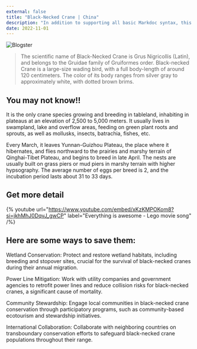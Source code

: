 ```yaml
---
external: false
title: "Black-Necked Crane | China"
description: "In addition to supporting all basic Markdoc syntax, this template also supports extended markdown syntax to render custom components."
date: 2022-11-01
---
```


![Blogster](/images/china3.png)


>The scientific name of Black-Necked Crane is Grus Nigricollis (Latin), and belongs to the Gruidae family of Gruiformes order. Black-necked Crane is a large-size wading bird, with a full body-length of around 120 centimeters. The color of its body ranges from silver gray to approximately white, with dotted brown brims.

## You may not know!!

It is the only crane species growing and breeding in tableland, inhabiting in plateaus at an elevation of 2,500 to 5,000 meters. It usually lives in swampland, lake and overflow areas, feeding on green plant roots and sprouts, as well as mollusks, insects, batrachia, fishes, etc.

Every March, it leaves Yunnan-Guizhou Plateau, the place where it hibernates, and flies northward to the prairies and marshy terrain of Qinghai-Tibet Plateau, and begins to breed in late April. The nests are usually built on grass piers or mud piers in marshy terrain with higher hypsography. The average number of eggs per breed is 2, and the incubation period lasts about 31 to 33 days.



## Get more detail

{% youtube url="https://www.youtube.com/embed/xKzKMPOKom8?si=jkhMhJ0DqvJ_gwCP" label="Everything is awesome - Lego movie song" /%}


## Here are some ways to save them:
Wetland Conservation: Protect and restore wetland habitats, including breeding and stopover sites, crucial for the survival of black-necked cranes during their annual migration.

Power Line Mitigation: Work with utility companies and government agencies to retrofit power lines and reduce collision risks for black-necked cranes, a significant cause of mortality.

Community Stewardship: Engage local communities in black-necked crane conservation through participatory programs, such as community-based ecotourism and stewardship initiatives.

International Collaboration: Collaborate with neighboring countries on transboundary conservation efforts to safeguard black-necked crane populations throughout their range.

